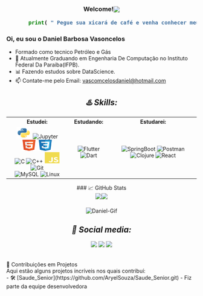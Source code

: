 <h3>
<p align="center">Welcome!<img align="center" src="https://pa1.narvii.com/6617/143a90ed417324ed052b981c2b7ee4878c8e1506_hq.gif" height="75px"/></p>
<div align="center"> 
  
  ```python
         print( " Pegue sua xicará de café e venha conhecer meu portfólio!! ♨️ " );
  ```

</div>

### Oi, eu sou o Daniel Barbosa Vasoncelos

-  Formado como tecnico Petróleo e Gás
- 🔭 Atualmente Graduando em Engenharia De Computação no Instituto Federal Da Paraiba(IFPB).
- 📊 Fazendo estudos sobre DataScience.
- 📫 Contate-me pelo Email: vascomcelosdaniel@hotmail.com


<h2 align="center"><i> ♨️ Skills: </i></h2>                         
<div align="center">
  <table>
     <tr>
        <th>Estudei:</th>
        <th>Estudando:</th>
        <th>Estudarei:</th>
      </tr>
      <tr>
    <td align="center">
      <img title="Daniel_Python" alt="Python" height="30" width="40" src="https://raw.githubusercontent.com/devicons/devicon/master/icons/python/python-original.svg">
      <img title="Daniel_Jupyter" alt="Jupyter" height="30" width="35" src="https://cdn.jsdelivr.net/gh/devicons/devicon/icons/jupyter/jupyter-original-wordmark.svg">
      <img title="Daniel_HTML5" alt="HTML" height="30" width="40" src="https://raw.githubusercontent.com/devicons/devicon/master/icons/html5/html5-original.svg">
      <img title="Daniel_CSS3" alt="CSS" height="30" width="40" src="https://raw.githubusercontent.com/devicons/devicon/master/icons/css3/css3-original.svg">
      <br>
      <img title="Daniel_C" alt="C" height="30" width="40" src="https://cdn.jsdelivr.net/gh/devicons/devicon/icons/c/c-line.svg">
      <img title="Daniel_Cplusplus" alt="C++" height="30" width="40" src="https://brandslogos.com/wp-content/uploads/thumbs/c-logo-vector.svg">
      <img title="Daniel_JavaScript" alt="JS" height="30" width="40" src="https://raw.githubusercontent.com/devicons/devicon/master/icons/javascript/javascript-plain.svg">
      <img title="Daniel_Git" alt="Git" height="30" width="40" src="https://cdn.jsdelivr.net/gh/devicons/devicon/icons/git/git-original.svg">
      <br>
      <img title="Daniel_MySQL" alt="MySQL" height="30" width="40" src="https://www.freepnglogos.com/uploads/logo-mysql-png/logo-mysql-mysql-logo-png-images-are-download-crazypng-21.png">
      <img title="Daniel_Linux" alt="Linux" height="30" width="40" src="https://cdn-icons-png.flaticon.com/512/6124/6124995.png">
    </td>
    <td align="center">
      <img title="Daniel_flutter" alt="Flutter" height="30" width="40" src="https://cdn.jsdelivr.net/gh/devicons/devicon@latest/icons/flutter/flutter-original.svg">
      <img title="Daniel_Dart" alt="Dart" height="30" width="40" src="https://cdn.jsdelivr.net/gh/devicons/devicon/icons/dart/dart-original.svg">
    </td>   
    <td align="center">
       <img title="Daniel_SpringBoot" alt="SpringBoot" height="30" width="40" src="https://images.g2crowd.com/uploads/product/image/large_detail/large_detail_9d63a0ed04b871d3dacc8647b7f0927d/spring-boot.png">
       <img title="Daniel_Postman" alt="Postman" height="30" width="40" 
            <img src="https://cdn.jsdelivr.net/gh/devicons/devicon@latest/icons/postman/postman-original.svg" />
       <img title="Daniel_Clojure" alt="Clojure" height="30" width="40" src="https://upload.wikimedia.org/wikipedia/commons/thumb/5/5d/Clojure_logo.svg/256px-Clojure_logo.svg.png">
       <img title="Daniel_React" alt="React" height="30" width="40" src="https://cdn.jsdelivr.net/gh/devicons/devicon/icons/react/react-original.svg">
    </td>
    </tr>
  </table>
</div>


<div align="center">
### &#x1f4c8; GitHub Stats <br>
<img height="170em" src="https://github-readme-stats.vercel.app/api?username=Dcorder123&show_icons=true&theme=merko&include_all_commits=true&count_private=true"/><img height="170em" src="https://github-readme-stats.vercel.app/api/top-langs/?username=Dcorder123&layout=compact&langs_count=7&theme=merko"/>
</div>
<br>
<div align="center">
  <img align="center" alt="Daniel-Gif" height="150" width="150" src="https://media.discordapp.net/attachments/882958483467307028/882958526837803274/ezgif.com-gif-maker.gif">
<h2 align="center"><i> 🌌 Social media: </i></h2> 
<a href="https://www.instagram.com/daniel_barbosa_vasconcelos/" target="_blank"><img src="https://img.shields.io/badge/-Instagram-%23E4405F?style=for-the-badge&logo=instagram&logoColor=white" target="_blank"></a>
  <a href = "vasconcelos.barbosa@academico.ifpb.edu.br"><img src="https://img.shields.io/badge/-Gmail-%23333?style=for-the-badge&logo=gmail&logoColor=white" target="_blank"></a>
  <a href="https://www.linkedin.com/in/daniel-barbosa-vasconcelos-7b097122b/" target="_blank"><img src="https://img.shields.io/badge/-LinkedIn-%230077B5?style=for-the-badge&logo=linkedin&logoColor=white" target="_blank"></a> 
</div>
<br>
<br>
🚀 Contribuições em Projetos 
<br>
Aqui estão alguns projetos incríveis nos quais contribuí:  
<br>
- 🛠 [Saude_Senior](https://github.com/AryelSouza/Saude_Senior.git) - Fiz parte da equipe desenvolvedora